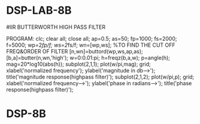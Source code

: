 # DSP-LAB-8B

#IIR  BUTTERWORTH  HIGH  PASS  FILTER

PROGRAM:
 clc; 
clear all; 
close all; 
ap=0.5; 
as=50; 
fp=1000; 
fs=2000; 
f=5000; 
wp=2*fp/f; 
ws=2*fs/f; 
wn=[wp,ws]; 
%TO FIND THE CUT OFF FREQ&ORDER OF FILTER 
[n,wn]=buttord(wp,ws,ap,as); 
[b,a]=butter(n,wn,'high'); 
w=0:0.01:pi; 
h=freqz(b,a,w); 
p=angle(h); 
mag=20*log10(abs(h)); 
subplot(2,1,1); 
plot(w/pi,mag); 
grid; 
xlabel('normalized frequency'); 
ylabel('magnitude in db-->'); 
title('magnitude response(highpass filter)'); 
subplot(2,1,2); 
plot(w/pi,p); 
grid; 
xlabel('normalized frequency-->'); 
ylabel('phase in radians-->'); 
title('phase response(highpass filter)');
# DSP-8B
